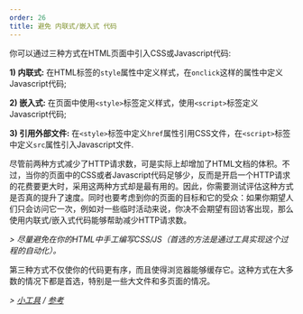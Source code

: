 ```yaml
---
order: 26
title: 避免 内联式/嵌入式 代码
---
```


你可以通过三种方式在HTML页面中引入CSS或Javascript代码:

**1) 内联式:** 在HTML标签的`style`属性中定义样式，在`onclick`这样的属性中定义Javascript代码;

**2) 嵌入式:** 在页面中使用`<style>`标签定义样式，使用`<script>`标签定义Javascript代码;

**3) 引用外部文件:** 在`<style>`标签中定义`href`属性引用CSS文件，在`<script>`标签中定义`src`属性引入Javascript文件.

尽管前两种方式减少了HTTP请求数，可是实际上却增加了HTML文档的体积。不过，当你的页面中的CSS或者Javascript代码足够少，反而是开启一个HTTP请求的花费要更大时，采用这两种方式却是最有用的。因此，你需要测试评估这种方式是否真的提升了速度。同时也要考虑到你的页面的目标和它的受众：如果你期望人们只会访问它一次，例如对一些临时活动来说，你决不会期望有回访客出现，那么使用内联式/嵌入式代码能够帮助减少HTTP请求数。

*> 尽量避免在你的HTML中手工编写CSS/JS（首选的方法是通过工具实现这个过程的自动化）。*

第三种方式不仅使你的代码更有序，而且使得浏览器能够缓存它。这种方式在大多数的情况下都是首选，特别是一些大文件和多页面的情况。

*> [小工具](https://github.com/zenorocha/browser-diet/wiki/Tools#avoid-inlineembedded-code) / [参考](https://github.com/zenorocha/browser-diet/wiki/References#avoid-inlineembedded-code)*
